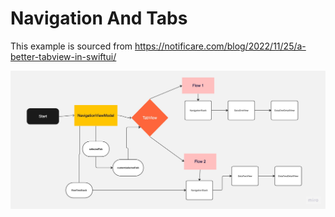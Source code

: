 # Navigation And Tabs

This example is sourced from https://notificare.com/blog/2022/11/25/a-better-tabview-in-swiftui/

![alt text](navigation_and_tabs.jpg)
